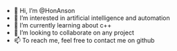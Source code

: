 - 👋 Hi, I’m @HonAnson
- 👀 I’m interested in artificial intelligence and automation
- 🌱 I’m currently learning about c++
- 💞️ I’m looking to collaborate on any project
- 📫 To reach me, feel free to contact me on github

<!---
HonAnson/HonAnson is a ✨ special ✨ repository because its `README.md` (this file) appears on your GitHub profile.
You can click the Preview link to take a look at your changes.
--->
